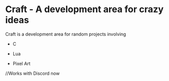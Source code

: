 # Craft - A development area for crazy ideas

Craft is a development area for random projects involving

- C

- Lua

- Pixel Art

//Works with Discord now